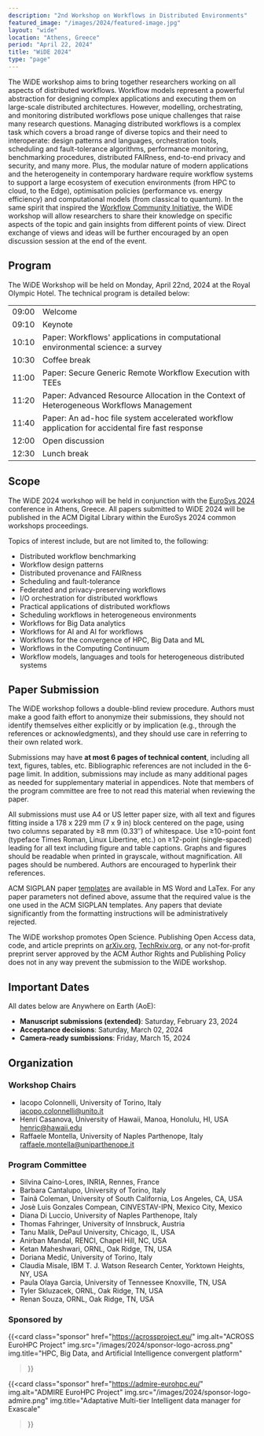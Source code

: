 ```yaml
---
description: "2nd Workshop on Workflows in Distributed Environments"
featured_image: "/images/2024/featured-image.jpg"
layout: "wide"
location: "Athens, Greece"
period: "April 22, 2024"
title: "WiDE 2024"
type: "page"
---
```


The WiDE workshop aims to bring together researchers working on all aspects of distributed workflows. Workflow models represent a powerful abstraction for designing complex applications and executing them on large-scale distributed architectures. However, modelling, orchestrating, and monitoring distributed workflows pose unique challenges that raise many research questions. Managing distributed workflows is a complex task which covers a broad range of diverse topics and their need to interoperate: design patterns and languages, orchestration tools, scheduling and fault-tolerance algorithms, performance monitoring, benchmarking procedures, distributed FAIRness, end-to-end privacy and security, and many more. Plus, the modular nature of modern applications and the heterogeneity in contemporary hardware require workflow systems to support a large ecosystem of execution environments (from HPC to cloud, to the Edge), optimisation policies (performance vs. energy efficiency) and computational models (from classical to quantum). In the same spirit that inspired the [Workflow Community Initiative](https://workflows.community/), the WiDE workshop will allow researchers to share their knowledge on specific aspects of the topic and gain insights from different points of view. Direct exchange of views and ideas will be further encouraged by an open discussion session at the end of the event.

## Program

The WiDE Workshop will be held on Monday, April 22nd, 2024 at the Royal Olympic Hotel. The technical program is detailed below:

|       |                                                                                                                                                                                          |
| :---- | :--------------------------------------------------------------------------------------------------------------------------------------------------------------------------------------- |
| 09:00 | Welcome                                                                                                                                                                                  |
| 09:10 | Keynote                                                                                                                                                                                  |
| 10:10 | Paper: Workflows' applications in computational environmental science: a survey                                                                                                          |
| 10:30 | Coffee break                                                                                                                                                                             |
| 11:00 | Paper: Secure Generic Remote Workflow Execution with TEEs                                                                                                                                |
| 11:20 | Paper: Advanced Resource Allocation in the Context of Heterogeneous Workflows Management                                                                                                 |
| 11:40 | Paper: An ad-hoc file system accelerated workflow application for accidental fire fast response                                                                                          |
| 12:00 | Open discussion                                                                                                                                                                          |
| 12:30 | Lunch break                                                                                                                                                                              |

## Scope

The WiDE 2024 workshop will be held in conjunction with the [EuroSys 2024](http://2024.eurosys.org/) conference in Athens, Greece. All papers submitted to WiDE 2024 will be published in the ACM Digital Library within the EuroSys 2024 common workshops proceedings.

Topics of interest include, but are not limited to, the following:

- Distributed workflow benchmarking
- Workflow design patterns
- Distributed provenance and FAIRness
- Scheduling and fault-tolerance
- Federated and privacy-preserving workflows
- I/O orchestration for distributed workflows
- Practical applications of distributed workflows
- Scheduling workflows in heterogeneous environments
- Workflows for Big Data analytics
- Workflows for AI and AI for workflows
- Workflows for the convergence of HPC, Big Data and ML
- Workflows in the Computing Continuum
- Workflow models, languages and tools for heterogeneous distributed systems

## Paper Submission

The WiDE workshop follows a double-blind review procedure. Authors must make a good faith effort to anonymize their submissions, they should not identify themselves either explicitly or by implication (e.g., through the references or acknowledgments), and they should use care in referring to their own related work.

Submissions may have **at most 6 pages of technical content**, including all text, figures, tables, etc. Bibliographic references are not included in the 6-page limit. In addition, submissions may include as many additional pages as needed for supplementary material in appendices. Note that members of the program committee are free to not read this material when reviewing the paper.

All submissions must use A4 or US letter paper size, with all text and figures fitting inside a 178 x 229 mm (7 x 9 in) block centered on the page, using two columns separated by ≥8 mm (0.33″) of whitespace. Use ≥10-point font (typeface Times Roman, Linux Libertine, etc.) on ≥12-point (single-spaced) leading for all text including figure and table captions. Graphs and figures should be readable when printed in grayscale, without magnification. All pages should be numbered. Authors are encouraged to hyperlink their references.

ACM SIGPLAN paper [templates](https://www.acm.org/publications/authors/submissions) are available in MS Word and LaTex. For any paper parameters not defined above, assume that the required value is the one used in the ACM SIGPLAN templates. Any papers that deviate significantly from the formatting instructions will be administratively rejected.

The WiDE workshop promotes Open Science. Publishing Open Access data, code, and article preprints on [arXiv.org](https://arxiv.org/), [TechRxiv.org](https://www.techrxiv.org/), or any not-for-profit preprint server approved by the ACM Author Rights and Publishing Policy does not in any way prevent the submission to the WiDE workshop.

## Important Dates

All dates below are Anywhere on Earth (AoE):

- **Manuscript submissions (extended)**: Saturday, February 23, 2024
- **Acceptance decisions**: Saturday, March 02, 2024
- **Camera-ready sumbissions**: Friday, March 15, 2024

## Organization

### Workshop Chairs

- Iacopo Colonnelli, University of Torino, Italy \
  <iacopo.colonnelli@unito.it>
- Henri Casanova, University of Hawaii, Manoa, Honolulu, HI, USA \
  <henric@hawaii.edu>
- Raffaele Montella, University of Naples Parthenope, Italy \
  <raffaele.montella@uniparthenope.it>

### Program Committee

- Silvina Caíno-Lores, INRIA, Rennes, France
- Barbara Cantalupo, University of Torino, Italy
- Tainã Coleman, University of South California, Los Angeles, CA, USA
- Josè Luis Gonzales Compean, CINVESTAV-IPN, Mexico City, Mexico
- Diana Di Luccio, University of Naples Parthenope, Italy
- Thomas Fahringer, University of Innsbruck, Austria
- Tanu Malik, DePaul University, Chicago, IL, USA
- Anirban Mandal, RENCI, Chapel Hill, NC, USA
- Ketan Maheshwari, ORNL, Oak Ridge, TN, USA
- Doriana Medić, University of Torino, Italy
- Claudia Misale, IBM T. J. Watson Research Center, Yorktown Heights, NY, USA
- Paula Olaya Garcia, University of Tennessee Knoxville, TN, USA
- Tyler Skluzacek, ORNL, Oak Ridge, TN, USA
- Renan Souza, ORNL, Oak Ridge, TN, USA

### Sponsored by

{{<card
  class="sponsor"
  href="https://acrossproject.eu/"
  img.alt="ACROSS EuroHPC Project"
  img.src="/images/2024/sponsor-logo-across.png"
  img.title="HPC, Big Data, and Artificial Intelligence convergent platform"
>}}

{{<card
  class="sponsor"
  href="https://admire-eurohpc.eu/"
  img.alt="ADMIRE EuroHPC Project"
  img.src="/images/2024/sponsor-logo-admire.png"
  img.title="Adaptative Multi-tier Intelligent data manager for Exascale"
>}}